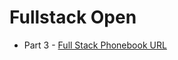 # Fullstack Open

- Part 3 - [Full Stack Phonebook URL](https://fullstack-phonebook-8ifv.onrender.com)
